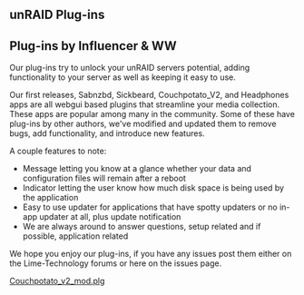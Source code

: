 ## unRAID Plug-ins
## Plug-ins by Influencer & WW

Our plug-ins try to unlock your unRAID servers potential, adding functionality to your server as well as keeping it easy to use.

Our first releases, Sabnzbd, Sickbeard, Couchpotato_V2, and Headphones apps are all webgui based plugins that streamline your media collection. These apps are popular among
many in the community. Some of these have plug-ins by other authors, we've modified and updated them to remove bugs, add functionality, and introduce new features.



A couple features to note:
* Message letting you know at a glance whether your data and configuration files will remain after a reboot
* Indicator letting the user know how much disk space is being used by the application
* Easy to use updater for applications that have spotty updaters or no in-app updater at all, plus update notification
* We are always around to answer questions, setup related and if possible, application related



We hope you enjoy our plug-ins, if you have any issues post them either on the Lime-Technology forums or here on the issues page.

[Couchpotato_v2_mod.plg](https://github.com/W-W/unRAID/raw/master/couchpotato_v2_mod.plg)